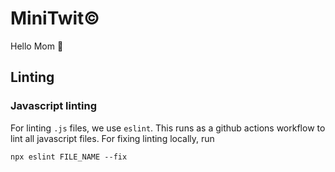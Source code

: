# MiniTwit©️

Hello Mom 👋


## Linting
### Javascript linting
For linting `.js` files, we use `eslint`. This runs as a github actions workflow to lint all javascript files. For fixing linting locally, run
```
npx eslint FILE_NAME --fix
```
